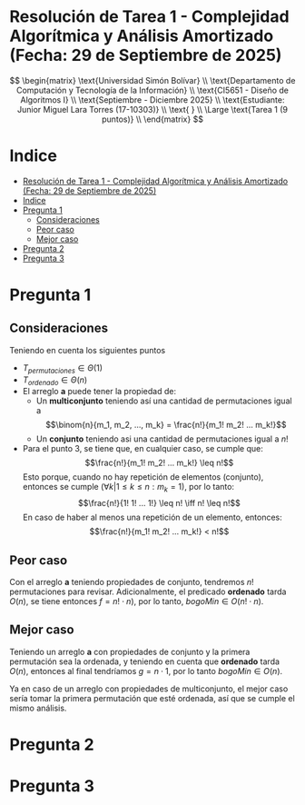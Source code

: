 # Resolución de Tarea 1 - Complejidad Algorítmica y Análisis Amortizado (Fecha: 29 de Septiembre de 2025)

$$
\begin{matrix}
\text{Universidad Simón Bolívar} \\
\text{Departamento de Computación y Tecnología de la Información} \\
\text{CI5651 - Diseño de Algoritmos I} \\
\text{Septiembre - Diciembre 2025} \\
\text{Estudiante: Junior Miguel Lara Torres (17-10303)} \\
\text{ } \\
\Large \text{Tarea 1 (9 puntos)} \\
\end{matrix}
$$

# Indice
- [Resolución de Tarea 1 - Complejidad Algorítmica y Análisis Amortizado (Fecha: 29 de Septiembre de 2025)](#resolución-de-tarea-1---complejidad-algorítmica-y-análisis-amortizado-fecha-29-de-septiembre-de-2025)
- [Indice](#indice)
- [Pregunta 1](#pregunta-1)
  - [Consideraciones](#consideraciones)
  - [Peor caso](#peor-caso)
  - [Mejor caso](#mejor-caso)
- [Pregunta 2](#pregunta-2)
- [Pregunta 3](#pregunta-3)

# Pregunta 1

## Consideraciones
Teniendo en cuenta los siguientes puntos

* $T_{permutaciones} \in \Theta(1)$
* $T_{ordenado} \in \Theta(n)$
* El arreglo **a** puede tener la propiedad de:
  * Un **multiconjunto** teniendo así una cantidad de permutaciones igual a 
    $$\binom{n}{m_1, m_2, ..., m_k} = \frac{n!}{m_1! m_2! ... m_k!}$$
  * Un **conjunto** teniendo asi una cantidad de permutaciones igual a $n!$
* Para el punto 3, se tiene que, en cualquier caso, se cumple que: 
    $$\frac{n!}{m_1! m_2! ... m_k!} \leq n!$$
   Esto porque, cuando no hay repetición de elementos (conjunto), entonces se cumple $(\forall k | 1 \leq k \leq n : m_k = 1)$, por lo tanto: 
    $$\frac{n!}{1! 1! ... 1!} \leq n! \iff n! \leq n!$$
   En caso de haber al menos una repetición de un elemento, entonces: 
    $$\frac{n!}{m_1! m_2! ... m_k!} < n!$$

## Peor caso

Con el arreglo **a** teniendo propiedades de conjunto, tendremos $n!$ permutaciones para revisar. Adicionalmente, el predicado **ordenado** tarda $O(n)$, se tiene entonces $f = n! \cdot n)$, por lo tanto, $bogoMin \in O(n! \cdot n)$.

## Mejor caso

Teniendo un arreglo **a** con propiedades de conjunto y la primera permutación sea la ordenada, y teniendo en cuenta que **ordenado** tarda $O(n)$, entonces al final tendríamos $g = n \cdot 1$, por lo tanto $bogoMin \in O(n)$.

Ya en caso de un arreglo con propiedades de multiconjunto, el mejor caso sería tomar la primera permutación que esté ordenada, así que se cumple el mismo análisis.

# Pregunta 2


# Pregunta 3

